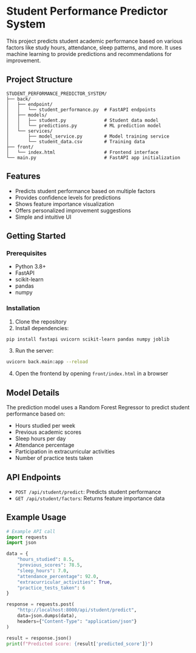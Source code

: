 # Student Performance Predictor System

This project predicts student academic performance based on various factors like study hours, attendance, sleep patterns, and more. It uses machine learning to provide predictions and recommendations for improvement.

## Project Structure

```
STUDENT_PERFORMANCE_PREDICTOR_SYSTEM/
├── back/
│   ├── endpoint/
│   │   └── student_performance.py  # FastAPI endpoints
│   ├── models/
│   │   ├── student.py              # Student data model
│   │   └── predictions.py          # ML prediction model
│   └── services/
│       ├── model_service.py        # Model training service
│       └── student_data.csv        # Training data
├── front/
│   └── index.html                  # Frontend interface
└── main.py                         # FastAPI app initialization
```

## Features

- Predicts student performance based on multiple factors
- Provides confidence levels for predictions
- Shows feature importance visualization
- Offers personalized improvement suggestions
- Simple and intuitive UI

## Getting Started

### Prerequisites

- Python 3.8+
- FastAPI
- scikit-learn
- pandas
- numpy

### Installation

1. Clone the repository
2. Install dependencies:

```bash
pip install fastapi uvicorn scikit-learn pandas numpy joblib
```

3. Run the server:

```bash
uvicorn back.main:app --reload
```

4. Open the frontend by opening `front/index.html` in a browser

## Model Details

The prediction model uses a Random Forest Regressor to predict student performance based on:

- Hours studied per week
- Previous academic scores
- Sleep hours per day
- Attendance percentage
- Participation in extracurricular activities
- Number of practice tests taken

## API Endpoints

- `POST /api/student/predict`: Predicts student performance
- `GET /api/student/factors`: Returns feature importance data

## Example Usage

```python
# Example API call
import requests
import json

data = {
    "hours_studied": 8.5,
    "previous_scores": 78.5,
    "sleep_hours": 7.0,
    "attendance_percentage": 92.0,
    "extracurricular_activities": True,
    "practice_tests_taken": 6
}

response = requests.post(
    "http://localhost:8000/api/student/predict", 
    data=json.dumps(data),
    headers={"Content-Type": "application/json"}
)

result = response.json()
print(f"Predicted score: {result['predicted_score']}")
```